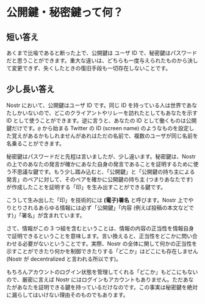 # 公開鍵・秘密鍵って何？

## 短い答え

あくまで比喩であると断った上で、公開鍵は ユーザ ID で、秘密鍵はパスワードだと思うことができます。重大な違いは、どちらも一度与えられたものから決して変更できず、失くしたときの復旧手段も一切存在しないことです。

## 少し長い答え

Nostr において、公開鍵はユーザ ID です。同じ ID を持っている人は世界であなたしかいないので、どこのクライアントやリレーを訪れたとしてもあなたを示す ID として使うことができます。逆に言うと、あなたの ID として働くものは公開鍵だけです。`@` から始まる Twitter の ID (screen name) のようなものを設定した覚えがあるかもしれませんがあれはただの名前で、複数のユーザが同じ名前を名乗ることができます。

秘密鍵はパスワードだと先程は言いましたが、少し違います。秘密鍵は、Nostr の上でのあなたの発言が確かにあなた自身の発言であることを証明するために使う不思議な鍵です。もう少し踏み込むと、「公開鍵」と「公開鍵の持ち主による発言」のペアに対して、そのペアを確かに公開鍵の持ち主 (つまりあなたです) が作成したことを証明する「印」を生み出すことができる鍵です。

こうして生み出した「印」を技術的には **(電子)署名** と呼びます。Nostr 上でやりとりされるあらゆる情報には必ず「公開鍵」「内容 (例えば投稿の本文などです)」「署名」が含まれています。

さて、情報がこの 3 つ組を含むということは、情報の内容の正当性を情報自身で証明できるということを意味します。言い換えると、正当性をどこかに問い合わせる必要がないということです。実際、Nostr の全体に関して何かの正当性を示すことができたり何かを制御できたりする「どこか」はどこにも存在しません (Nostr が decentralized と言われる所以です)。

もちろんアカウントのログイン状態を管理してくれる「どこか」もどこにもないので、厳密に言えば Nostr にはログインもアカウントもありません。ただあなたがあなたを証明できる鍵を持っているだけなのです。この事実は秘密鍵を絶対に漏らしてはいけない理由そのものでもあります。
